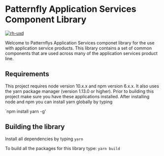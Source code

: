 # Patternfly Application Services Component Library #

[![rh-uxd](https://circleci.com/gh/rh-uxd/integration.svg?style=shield)](https://app.circleci.com/github/rh-uxd/integration/pipelines)

Welcome to Patternflys Application Services componet library for the use with application service products.  This library contains a set of common components that are used across many of the application services product line.


## Requirements
This project requires node version 10.x.x and npm version 6.x.x.  It also uses the yarn package manager (version 1.13.0 or higher).  Prior to building this project make sure you have these applications installed.  After installing node and npm you can install yarn globally by typing 

`npm install yarn -g'

## Building the library

Install all dependencies by typing
`yarn`

To build all the packages for this library type:
`yarn build`

